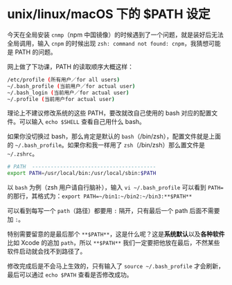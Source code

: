 [slug]: unix-linux-macos-path-setting
[date]: 2016-01-04T02:16:26

# unix/linux/macOS 下的 $PATH 设定

今天在全局安装 `cnmp`（npm 中国镜像）的时候遇到了一个问题，就是装好后无法全局调用，输入 `cnpm` 的时候出现 `zsh: command not found: cnpm`，我猜想可能是 PATH 的问题。

网上做了下功课，PATH 的读取顺序大概这样：

```bash
/etc/profile (所有用户／for all users)
~/.bash_profile (当前用户／for actual user)
~/.bash_login (当前用户／for actual user)
~/.profile (当前用户for actual user)
```


理论上不建议修改系统的这些 PATH，要改就改自己使用的 bash 对应的配置文件。可以输入 `echo $SHELL` 查看自己用什么 bash。

如果你没切换过 bash，那么肯定是默认的 `bash`（/bin/zsh），配置文件就是上面的 `~/.bash_profile`。如果你和我一样用了 `zsh`（/bin/zsh）那么置文件是 `~/.zshrc`。

```bash
# PATH  ----------------------------------------
export PATH=/usr/local/bin:/usr/local/sbin:$PATH
```


以 `bash` 为例（zsh 用户请自行脑补），输入 `vi ~/.bash_profile` 可以看到 `PATH=` 的那行，其格式为：`export PATH=~/bin1:~/bin2:~/bin3:**$PATH**`

可以看到每写一个 `path`（路径）都要用 `:` 隔开，只有最后一个 path 后面不需要加 `:`。

特别需要留意的是最后那个 `**$PATH**`，这是什么呢？这是**系统默认**以及**各种软件**比如 Xcode 的追加 `path`，所以 `**$PATH**` 我们一定要把他放在最后，不然某些软件启动就会找不到路径了。

修改完成后是不会马上生效的，只有输入了 `source ~/.bash_profile` 才会刷新，最后可以通过  `echo $PATH` 查看是否修改成功。

